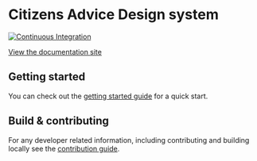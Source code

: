 # Citizens Advice Design system

[![Continuous Integration](https://github.com/citizensadvice/design-system/actions/workflows/ci-workflow.yml/badge.svg)](https://github.com/citizensadvice/design-system/actions/workflows/ci-workflow.yml)

[View the documentation site](https://citizens-advice-design-system.netlify.app/)

## Getting started

You can check out the [getting started guide](https://citizens-advice-design-system.netlify.app/getting-started/) for a quick start.

## Build & contributing

For any developer related information, including contributing and building locally see the [contribution guide](CONTRIBUTING.md).
